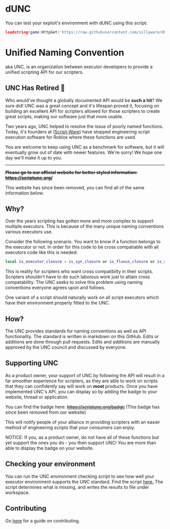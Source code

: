# dUNC
You can test your exploit's environment with dUNC using this script: 
```lua
loadstring(game:HttpGet('https://raw.githubusercontent.com/sillyware/dUNC/refs/heads/main/UNCCheckEnv.lua'))()
```

# Unified Naming Convention
aka UNC, is an organization between executor developers to provide a unified scripting API for our scripters.

## UNC Has Retired 👋

Who would've thought a globally documented API would be **such a hit**? We sure did! UNC was a great concept and it's lifespan proved it, focusing on building an excellent API for scripters allowed for those scripters to create great scripts, making our software just that more usable.

Two years ago, UNC helped to resolve the issue of poorly named functions. Today, it's founders at ([Script-Ware](https://script-ware.com/)) have stopped engineering script execution software for Roblox where these functions are used.

You are welcome to keep using UNC as a benchmark for software, but it will eventually grow out of date with newer features. We're sorry! We hope one day we'll make it up to you.

---
~~**Please go to our official website for better styled information: https://scriptunc.org/**~~

This website has since been removed, you can find all of the same information below.

## Why?
Over the years scripting has gotten more and more complex to support multiple executors. This is because of the many unique naming conventions various executors use.

Consider the following scenario. You want to know if a function belongs to the executor or not. In order for this code to be cross compatiable with all executors code like this is needed:
```lua
local is_executor_closure = is_syn_closure or is_fluxus_closure or is_sentinel_closure or is_krnl_closure or is_proto_closure or is_calamari_closure or is_electron_closure or is_elysian_closure
```
This is reality for scripters who want cross compatibilty in their scripts. Scripters shouldn't have to do such laborous work just to attain cross compatability. The UNC seeks to solve this problem using naming conventions everyone agrees upon and follows.

One variant of a script should naturally work on all script executors which have their environment properly fitted to the UNC. 

## How?
The UNC provides standards for naming conventions as well as API functionality. The standard is written in markdown on this GitHub. Edits or additions are done through pull requests. Edits and additions are manually approved by the UNC council and discussed by everyone.

## Supporting UNC
As a product owner, your support of UNC by following the API will result in a far smoother experience for scripters, as they are able to work on scripts that they can confidently say will work on **most** products. Once you have implemented UNC's API, you can display so by adding the badge to your website, thread or application.

You can find the badge here: ~~https://scriptunc.org/badge~~
(This badge has since been removed from our website)

This will notify people of your alliance in providing scripters with an easier method of engineering scripts that your consumers can enjoy.

NOTICE: If you, as a product owner, do not have all of these functions but yet support the ones you do - you then support UNC! You are more than able to display the badge on your website.

## Checking your environment

You can run the UNC environment checking script to see how well your executor environment supports the UNC standard. Find the script [here.](UNCCheckEnv.lua) The script determines what is missing, and writes the results to file under workspace.

## Contributing
Go [here](CONTRIBUTING.md) for a guide on contributing.

